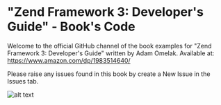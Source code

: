 # "Zend Framework 3: Developer's Guide" - Book's Code
Welcome to the official GitHub channel of the book examples for "Zend Framework 3: Developer's Guide" written by Adam Omelak.
Available at: https://www.amazon.com/dp/1983514640/

Please raise any issues found in this book by create a New Issue in the Issues tab.

![alt text](http://divix.home.pl/zend3/okladka_first.png)
